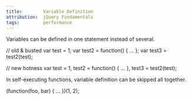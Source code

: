 ```yaml
---
title:        Variable Definition
attribution:  jQuery Fundamentals
tags:         performance
---
```


Variables can be defined in one statement instead of several.

<javascript>
// old & busted
var test = 1;
var test2 = function() { ... };
var test3 = test2(test);

// new hotness
var test = 1,
    test2 = function() { ... },
    test3 = test2(test);
</javascript>

In self-executing functions, variable definition can be skipped all together.

<javascript>
(function(foo, bar) { ... })(1, 2);
</javascript>
